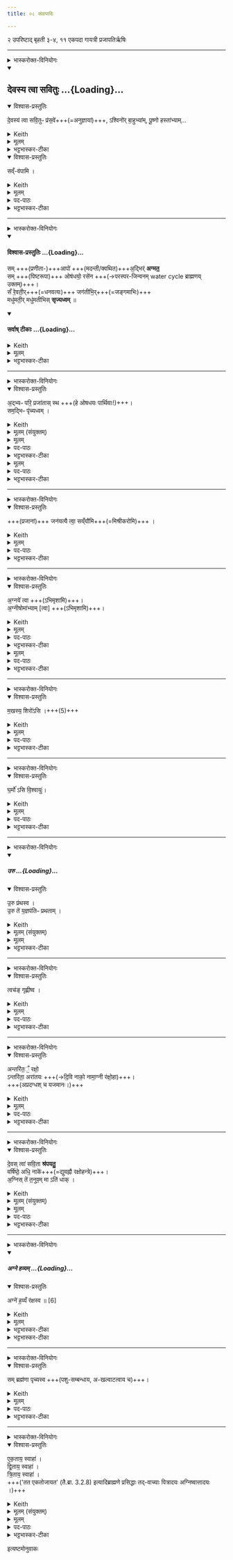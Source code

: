 ```yaml
---
title: ०८ संवापादिः

---
```

२ उपरिष्टाद् बृहती
३-४, ११ एकपदा गायत्री
प्रजापतिर्ऋषिः

____

<details><summary>भास्करोक्त-विनियोगः</summary>

पिष्टानि संवपति
</details>
<div class="js_include" includetitle="false" newlevelforh1="2" unfilled url="/vedAH_yajuH/taittirIyam/sArasvata-vibhAgaH/saMhitA/yajuH/sarva-prastutiH/1/1_darshapUrNamAsAdi/04_havirnirvApaH/devasya_tvA_savituH.md">
<details open><summary><h2>देवस्य त्वा सवितुः ...{Loading}...</h2></summary>
<details open><summary>विश्वास-प्रस्तुतिः</summary>

दे॒वस्य॑ त्वा सवि॒तुᳶ प्र॑स॒वे॑+++(=अनुज्ञायां)+++,
ऽश्विनो॑र् बा॒हुभ्या॑म्,
पू॒ष्णो हस्ता॑भ्याम्…
</details>
<details><summary>Keith</summary>

On the instigation of god Savitr,  
with the arms of the Aśvins,  
with the hands of Pusan.
</details>
<details><summary>मूलम्</summary>

दे॒वस्य॑ त्वा सवि॒तुᳶ प्र॑स॒वे॑ऽश्विनो॑र् बा॒हुभ्या॑म्,
पू॒ष्णो हस्ता॑भ्यां॒…
</details>
<details><summary>भट्टभास्कर-टीका</summary>

**सवितुस्** सर्वप्रेरकस्य **देवस्य** **प्रसवे** प्रेरणायां तेनैव प्रेरितोहं

'थाथघञ्क्ताजबित्रकाणाम्' (पा.सू. 6.2.144) इति सूत्रेण प्रसवशब्दोन्तोदात्तः । **अश्विनोर्बाहुभ्यां** नत्वात्मीयाभ्यामिति स्तुतिः । 'अश्विनौ हि देवानामध्वर्यू आस्ताम्' (तै.ब्रा. 3.2.4) । तथा **पूष्ण** एव **हस्ताभ्यां** पाणितलाभ्याम् । उदात्तनिवृत्तिस्वरेण षष्ठ्या उदात्तत्वम्॥
______________
सावित्रो व्याख्यातः । सवितुर् देवस्यानुज्ञाने **अश्विनोर्** एव **बाहुभ्यां पूष्ण** एव **हस्ताभ्याम्** । न त्व् आत्मीयाभ्यामिति ॥
______________
तत्र सावित्रो व्याख्यातः ।  
सवितुर्देवस्य प्रसवे अनुज्ञायां लब्धायामेव  
अश्विनोरेव बाहुम्यां नात्मीयाभ्यां  
पूष्णो हस्ताभ्यां
</details>
</details>
</div>
<details open><summary>विश्वास-प्रस्तुतिः</summary>

सव्ँ-व॑पामि ।
</details>
<details><summary>Keith</summary>

I pour together.
</details>
<details><summary>मूलम्</summary>

सव्ँ व॑पामि ।
</details>

<details><summary>पद-पाठः</summary>

समिति॑ । व॒पा॒मि॒ । 
</details>


<details><summary>भट्टभास्कर-टीका</summary>

1पिष्टानि संवपति - समिति ॥ समित्येकीभावे; सह प्रक्षिपामि । सावित्रशेषश्चायम् । 'अग्नये जुष्टम्' (तै.सं. 1.1.4) इत्यपि लभ्यते ॥
</details>


____

<details><summary>भास्करोक्त-विनियोगः</summary>

प्रणीता मदन्तीरानीयमानाः प्रतिमन्त्रयते
</details>
<div class="js_include" newlevelforh1="4" title="विश्वास-प्रस्तुतिः" unfilled url="/vedAH_yajuH/taittirIyam/sArasvata-vibhAgaH/saMhitA/Rk/vishvAsa-prastutiH/1/1_darshapUrNamAsAdi/08_saMvApAdiH/07_sam_Apo.md">
<details open><summary><h4>विश्वास-प्रस्तुतिः ...{Loading}...</h4></summary>

सम् +++(प्रणीता-)+++आपो॑ +++(मदन्ती/क्वथित)+++अ॒द्भिर्॑ **अग्मत॒**  
सम् +++(पिष्टरूपा)+++ ओष॑धयो॒ रसे॑न +++(→परस्पर-जिन्वनम् water cycle ब्राह्मणय् उक्तम्)+++।  
सँ रे॒वती॒र्+++(=धनवत्यः)+++ जग॑तीभि॒र्+++(=जङ्गमाभिः)+++  
मधु॑मती॒र् मधु॑मतीभिस् **सृज्यध्वम्**  ॥
</details>
</div>
<div class="js_include" newlevelforh1="4" title="सर्वाष् टीकाः" unfilled url="/vedAH_yajuH/taittirIyam/sArasvata-vibhAgaH/saMhitA/Rk/sarvASh_TIkAH/1/1_darshapUrNamAsAdi/08_saMvApAdiH/07_sam_Apo.md">
<details open><summary><h4>सर्वाष् टीकाः ...{Loading}...</h4></summary>
<details><summary>Keith</summary>

The waters have joined with the waters, the plants with sap.  
Join ye rich ones with the moving ones, sweet ones with the sweet.
</details>
<details><summary>मूलम्</summary>

समापो॑ अ॒द्भिर॑ग्मत॒ समोष॑धयो॒ रसे॑न ।     
सँ रे॒वती॒र्जग॑तीभि॒र्मधु॑मती॒र्मधु॑मतीभिस्सृज्यध्वम्  ॥  
+++([वाजसनेयीसंहितानुसारेण](http://titus.uni-frankfurt.de/texte/etcd/ind/aind/ved/yvw/vs/vst.htm) अत्र मन्त्रविभागः कृतः)+++
</details>
<details><summary>भट्टभास्कर-टीका</summary>

2प्रणीता मदन्तीरानीयमानाः प्रतिमन्त्रयते - समाप इति वस्वष्टवस्वादित्यपदया उपरिष्टाद्बृहत्या ॥  
आपः प्रणीतालक्षणाः, अद्भिर्मदन्तीलक्षणाभिः, समग्मत सङ्गच्छन्ताम् । 'ऊडिदम्' (पा.सू. 6.1.171) इत्यादिना असर्वनामस्थानविभक्तेरुदात्तत्वम् । 'छन्दसि लुङ्लङ्लिटः' (पा.सू. 3.4.6) इति लङ्, 'समो गम्यृच्छिभ्याम्' (पा.सू. 1.3.29) इत्यात्मनेपदम्, 'बहुळं छन्दसि' (पा.सू. 2.4.73) इति शपो लुक्, 'आत्मनेपदेष्वनतः' (पा.सू. 7.1.5) इत्यदादेशः । यद्वा - तेनैव लुङ्, 'मन्त्रे घस' (पा.सू. 2.4.80) इत्यादिना च्लेर्लुक्, 'गमहन' (पा.सू. 6.4.98) इत्युपधालोपः ।   
किञ्च, ओषधयः पिष्टलक्षणाः रसेनानीयमानेन द्विप्रकारेण रसेन जलेन सङ्गच्छन्ताम् । ओषा धीयन्त आस्वित्योषधयः । दासीभारादित्वात् (पा.सू. 6.2.42) पूर्वपदप्रकृतिस्वरत्वम्, ओषशब्दो घञन्त आद्युदात्तः, 'कर्मण्यधिकरणे च' (पा.सू. 3.3.93)इति दधातेः किप्रत्ययः ।  
एवं परोक्षवदभिधायेदानीं प्रत्यक्षवदुच्यते - रेवतीः रेवत्यः धनवत्यः सर्वधनकारणत्वात् । 'रयेर्मतौ बहुलम्' (पा.सू. 6.1.37 वा 6) इति सम्प्रसारणम्; 'वा छन्दसि' (पा.सू. 6.1.106) इति पूर्वसवर्णदीर्घत्वम्, ह्रस्वनुड्भ्यां मतुप्' (पा.सू. 6.1.176) इत्यत्र 'रेशब्दाच्चोपसङ्ख्यानम्' (पा.सू. 6.1.176 वा 1) इति मतुप उदात्तत्वं, वत्त्वं च ।    
ईदृश्यो यूयं जगतीभिस्संसृज्यध्वं संसृष्टा भवत । कर्मणि लकारः । जगतीभिः जङ्गमस्वभावाभिः । 'वर्तमाने पृषद्बृहन्महज्जगच्छतृवत्' (उ.सू. 241) इति गमेरतिप्रत्ययः, मकारलोपः, द्विर्वचनं च निपात्यते, 'उगितश्च' (पा.सू. 4.1.6) इति ङीप्, 'अभ्यस्तानामादिः' (पा.सू. 6.1.189) इत्याद्युदात्तत्वम् । शतृवद्भावेन लसार्वधातुकत्वात् (पा.सू. 6.1.186) प्रत्ययस्यानुदात्तत्वम् । तथा मधुमतीः मधुमत्यः मधुरा यूयं मधुमतीभिस्संसृज्यध्वम् ।   
एतदुक्तं भवति - हे आपः रेवत्यो मधुमत्यश्च यूयं जगतीभिर्मधुमतीभिश्च ओषधीभिस्संसृज्यध्वम्, इति । 'आपो वा ओषधीर्जिन्वन्ति' (तै.ब्रा. 3.2.8) इत्यादि, 'आपो वै रेवतीः' (तै.ब्रा. 3.2.8) इत्यादि च ब्राह्मणम् ॥
</details>
</details>
</div>





____

<details><summary>भास्करोक्त-विनियोगः</summary>

अपः परिप्लावयति
</details>
<details open><summary>विश्वास-प्रस्तुतिः</summary>

अ॒द्भ्यᳶ परि॒ प्रजा॑तास् स्थ +++(हे ओषधयः पार्थिवाः!)+++।   
सम॒द्भिᳶ पृ॑च्यध्वम् ।
</details>
<details><summary>Keith</summary>

From the waters ye are born, be united with the waters.
</details>
<details><summary>मूलम् (संयुक्तम्)</summary>

अ॒द्भ्यᳶ परि॒ प्रजा॑तास्स्थ॒ सम॒द्भिᳶ पृ॑च्यध्वम्
</details>
<details><summary>मूलम्</summary>

अ॒द्भ्यᳶ परि॒ प्रजा॑तास्स्थ ।
</details>

<details><summary>पद-पाठः</summary>

अ॒द्भ्य इत्य॑त्-भ्यः । परीति॑ । प्रजा॑ता॒ इति॒ प्र-जा॒ताः॒ । स्थ॒ । 
</details>


<details><summary>भट्टभास्कर-टीका</summary>

3अपः परिप्लावयति - अद्भ्य इति गायत्र्यैकपदया यजुरन्तया ॥ हे ओषधयः यूयं अद्भ्यः परिप्रजाताः अद्भ्य एव सर्वास्सम्भूताः ।
</details>
<details><summary>मूलम्</summary>

सम॒द्भिᳶ पृ॑च्यध्वम् ।
</details>

<details><summary>पद-पाठः</summary>

समिति॑ । अ॒द्भिरित्य॑त्-भिः । पृ॒च्य॒ध्व॒म् । 
</details>


<details><summary>भट्टभास्कर-टीका</summary>

यस्मादेवं स्थ, तस्मादाभिरद्भिस्सम्पृच्यध्वं सम्पृक्ता भवत । कर्मणि लकारः । अद्भिस्सम्पर्केण युष्माकमभिवृद्धिरिति । 'यथा सुवृष्टे' (तै.ब्रा. 3.2.8) इत्यादि ब्राह्मणम् । 'ऊडिदम्' (पा.सू. 6.1.171) इत्यादिना अद्भ्यो विभक्तेरुदात्तत्वम् । प्रकृष्टा जाताः प्रजाता इति प्रादिसमासः प्राचार्यवत् । गतित्वाभावात् अव्ययपूर्वपदप्रकृतिस्वरत्वम् (पा.सू. 6.2.2) । यद्वा अन्तर्भावितण्यर्थात् कर्मणि निष्ठायां 'गतिरनन्तरः' (पा.सू. 6.2.49) इति पूर्वपदप्रकृतिस्वरत्वम् ॥
</details>


____

<details><summary>भास्करोक्त-विनियोगः</summary>

आलोडयति
</details>
<details open><summary>विश्वास-प्रस्तुतिः</summary>

+++(प्रजानां)+++ जन॑यत्यै त्वा॒ सय्ँयौ॑मि+++(=मिश्रीकरोमि)+++ ।
</details>
<details><summary>Keith</summary>

For generation I unite thee.
</details>
<details><summary>मूलम्</summary>

जन॑यत्यै त्वा॒ सय्ँयौ॑मि ।
</details>

<details><summary>पद-पाठः</summary>

जन॑यत्यै । त्वा॒ । समिति॑ । यौ॒मि॒ । 
</details>


<details><summary>भट्टभास्कर-टीका</summary>

4आलोडयति - जनयत्या इति ॥ जनयत्यै प्रजानां जननाय त्वां संयौमि मिश्रीकरोमि । 'अमेरतिः' (उ.सू. 499) इति विधीयमानोऽतिप्रत्ययो बहुलवचनाज्जनेर्ण्यन्तादपि भवति । 'छन्दस्युभयथा' (पा.सू. 3.4.117) इति तस्य सार्वधातुकत्वात् णिलोपाभावः ॥
</details>


____

<details><summary>भास्करोक्त-विनियोगः</summary>

व्यूह्याभिमृशति
</details>
<details open><summary>विश्वास-प्रस्तुतिः</summary>

अ॒ग्नये॑ त्वा +++(ऽभिमृशामि)+++।   
अ॒ग्नीषोमा॑भ्याम् [त्वा]  +++(ऽभिमृशामि)+++।  
</details>
<details><summary>Keith</summary>

For Agni thee, for Agni and Soma.
</details>
<details><summary>मूलम्</summary>

अ॒ग्नये॑ त्वा ।
</details>

<details><summary>पद-पाठः</summary>

अ॒ग्नये॑ । त्वा॒ ।
</details>


<details><summary>भट्टभास्कर-टीका</summary>

5व्यूह्याभिमृशति - अग्नय इति ॥ अग्न्यर्थं त्वामभिमृशामीति शेषः ॥
</details>
<details><summary>मूलम्</summary>

अ॒ग्नीषोमा॑भ्याम्  [ त्वा ] ।
</details>

<details><summary>पद-पाठः</summary>

अ॒ग्नीषोमा॑भ्या॒मित्य॒ग्नी-सोमा॑भ्याम् ।
</details>


<details><summary>भट्टभास्कर-टीका</summary>

6अग्नीषोमाभ्यामित्यत्र त्वेत्यनुषज्यते । पूर्ववच्छेषः । अभिमर्शेन चान्यस्माद्व्यावृत्तिः क्रियते ॥
</details>


____

<details><summary>भास्करोक्त-विनियोगः</summary>

पिण्डं करोति
</details>
<details open><summary>विश्वास-प्रस्तुतिः</summary>

म॒खस्य॒ शिरो॑ऽसि ।+++(5)+++
</details>
<details><summary>Keith</summary>

Thou art the head of Makha.
</details>
<details><summary>मूलम्</summary>

म॒खस्य॒ शिरो॑ऽसि ।
</details>

<details><summary>पद-पाठः</summary>

म॒खस्य॑ । शिरः॑ । अ॒सि॒ ।
</details>


<details><summary>भट्टभास्कर-टीका</summary>

7पिण्डं करोति - मखस्य शिरोसीति ॥ यज्ञो वै मखः (तै.ब्रा. 3.2.8), तस्य शिरः मुख्यमङ्गमसि, प्राधान्यात् ॥
</details>


____

<details><summary>भास्करोक्त-विनियोगः</summary>

अधिश्रयति
</details>
<details open><summary>विश्वास-प्रस्तुतिः</summary>

घ॒र्मो॑ ऽसि वि॒श्वायुः॑।
</details>
<details><summary>Keith</summary>

Thou art the cauldron that contains all life.
</details>
<details><summary>मूलम्</summary>

घ॒र्मो॑ऽसि वि॒श्वायुः ।
</details>

<details><summary>पद-पाठः</summary>

घ॒र्मः । अ॒सि॒ । वि॒श्वायु॒रिति॑ वि॒श्व-आ॒युः॒ ।
</details>

<details><summary>भट्टभास्कर-टीका</summary>

8अधिश्रयति - घर्म इति ॥ घर्मः प्रवर्ग्य आदित्यो वा, स एवासि, उष्णत्वात् । विश्वमायुर्येन क्रियत इति विश्वायुः, विश्वायुर्नामासि ॥ 'बहुव्रीहौ विश्वं संज्ञायां' (पा.सू. 6.2.106) इति पूर्वपदान्तोदात्तत्वम् ॥
</details>



____

<details><summary>भास्करोक्त-विनियोगः</summary>

प्रथयति
</details>
<div class="js_include" includetitle="false" newlevelforh1="5" unfilled url="/vedAH_yajuH/taittirIyam/sArasvata-vibhAgaH/saMhitA/yajuH/sarva-prastutiH/1/1_darshapUrNamAsAdi/08_saMvApAdiH/uru.md">
<details open><summary><h5>उरु ...{Loading}...</h5></summary>
<details open><summary>विश्वास-प्रस्तुतिः</summary>

उ॒रु प्र॑थस्व ।  
उ॒रु ते॑ य॒ज्ञप॑तिᳶ प्रथताम् ।
</details>
<details><summary>Keith</summary>

Be extended wide, let the lord of the sacrifice be extended wide.
</details>
<details><summary>मूलम् (संयुक्तम्)</summary>

उ॒रु प्र॑थस्वो॒रु ते॑ य॒ज्ञप॑तिᳶ प्रथताम्
</details>
<details><summary>मूलम्</summary>

उ॒रु प्र॑थस्व ।  
उ॒रु ते॑ य॒ज्ञप॑तिᳶ प्रथताम् ।
</details>
<details><summary>भट्टभास्कर-टीका</summary>

9प्रथयति - उर्विति ॥ उरु यथा भवति तथा प्रथस्व । यज्ञपतिः यजमानः अनेन तवोरुप्रथनेन उरु प्रथतां पश्वादिभिः । 'पत्यावैश्वर्ये' (पा.सू. 6.2.18) इति पूर्वपदप्रकृतिस्वरत्वम् ॥
</details>
</details>
</div>  



____

<details><summary>भास्करोक्त-विनियोगः</summary>

श्लक्ष्णीकरोति
</details>
<details open><summary>विश्वास-प्रस्तुतिः</summary>

त्वच॑ङ् गृह्णीष्व ।
</details>
<details><summary>Keith</summary>

Grasp the skin.  
</details>
<details><summary>मूलम्</summary>

त्वच॑ङ्गृह्णीष्व ।
</details>

<details><summary>पद-पाठः</summary>

त्वच॑म् । गृ॒ह्णी॒ष्व॒ । 
</details>


<details><summary>भट्टभास्कर-टीका</summary>

10श्लक्ष्णीकरोति - त्वचमिति ॥ त्वचं गृह्णीष्व त्वचा अतिश्लक्ष्णतनूर्भव । 'सर्वमेवैनँ सतनुम्' (तै.ब्रा. 3.2.8) इत्यादि ब्राह्मणम् ॥
</details>


____

<details><summary>भास्करोक्त-विनियोगः</summary>

पर्यग्नि करोति
</details>
<details open><summary>विश्वास-प्रस्तुतिः</summary>

अन्तरि॑त॒ँ॒ रक्षो॒  
ऽन्तरि॑ता॒ अरा॑तयः +++(→दि॒वि नाको॒ नामा॒ग्नी र॑क्षो॒हा)+++।  
+++(अप्रदग्धश् च यजमानः।)+++
</details>
<details><summary>Keith</summary>

I The Raksas is obstructed, the evil spirits are obstructed.
</details>
<details><summary>मूलम्</summary>

अन्तरि॑त॒ँ॒ रक्षो॒ऽन्तरि॑ता॒ अरा॑तयः ।
</details>

<details><summary>पद-पाठः</summary>

अ॒न्तरि॑त॒मित्य॒न्तः-इ॒त॒म् । रक्षः॑ । अ॒न्तरि॑ता॒ इत्य॒न्तः-इ॒ताः॒ । अरा॑तयः । 
</details>


<details><summary>भट्टभास्कर-टीका</summary>

11पर्यग्नि करोति - अन्तरितमिति यजुरादिकयैकपदया गायत्र्या ॥  
अन्तरितं तिरोहितमपनीतम् । 'अन्तरपरिग्रहे' (पा.सू. 1.4.65) इति गतिसंज्ञिकत्वात् 'गतिरनन्तरः' इति पूर्वपदप्रकृतिस्वरत्वम् । व्याख्यातमन्यत् (तै.सं. 1.1.2) । 'घर्मो वा एषोऽशान्तः' (तै.ब्रा. 3.2.8) इत्यादि ब्राह्मणम् ॥
</details>


____

<details><summary>भास्करोक्त-विनियोगः</summary>

श्रपयति
</details>
<details open><summary>विश्वास-प्रस्तुतिः</summary>

दे॒वस् त्वा॑ सवि॒ता **श्र॑पयतु॒**   
वर्षि॑ष्ठे॒ अधि॒ नाके॑+++(=द्युवह्नौ रक्षोहन्त्रे)+++।   
अ॒ग्निस् ते॑ त॒नुव॒म् मा ऽति॑ धाक् ।
</details>
<details><summary>Keith</summary>

Let the god Savitr make thee ready on the highest firmament.  
May Agni burn not too much thy body.
</details>
<details><summary>मूलम् (संयुक्तम्)</summary>

－ दे॒वस्त्वा॑ सवि॒ता श्र॑पयतु॒ वर्षि॑ष्ठे॒ अधि॒ नाके॒ऽग्निस्ते॑ त॒नुव॒म्माऽति॑ धाक्
</details>
<details><summary>मूलम्</summary>

दे॒वस्त्वा॑ सवि॒ता श्र॑पयतु॒    
वर्षि॑ष्ठे॒ अधि॒ नाके॑।  
अ॒ग्निस्ते॑ त॒नुव॒म्माऽति॑ धाक् ।
</details>

<details><summary>पद-पाठः</summary>

दे॒वः । त्वा॒ । स॒वि॒ता । श्र॒प॒य॒तु॒ । वर्‌षि॑ष्ठे । अधीति॑ । नाके॑ । 13N । अ॒ग्निः । ते॒ । त॒नुव॑म् । मा । अतीति॑ । धा॒क् ।
</details>


<details><summary>भट्टभास्कर-टीका</summary>

12श्रपयति - देव इति ॥ देवस्सविता सर्वस्य प्रेरकः त्वां श्रपयतु पक्वं करोतु । किमर्थं? - वर्षिष्ठे वृद्धतमे नाके सुखरूपे स्वर्गे निमित्ते । 'निमित्तात्कर्म(सं)योगे' (पा.सू. 2.3.36 वा 6) इति सप्तमी । नाके स्वर्गार्थं त्वां श्रपयतु । सप्तम्यर्थमेवाधिशब्दो द्योतयति । 'अधिपरी अनर्थकौ' (पा.सू. 1.4.93) इति कर्मप्रवचनीयसंज्ञा । यद्वा - देवस्सविता त्वां श्रपयतु ।

कीदृशं? - वर्षिष्ठे अधिनाके, योयं दिवि नाको नामाग्निः वृद्धतमो रक्षसां हन्ता तस्मिन्नधि तेनेश्वरेण रक्ष्यमाणं त्वां श्रपयतु । 'अधिरीश्वरे' (पा.सू. 1.4.97) इति कर्मप्रवचनीयत्वम् । 'यस्मादधिकं यस्य चेश्वरवचनं तत्र सप्तमी' (पा.सू. 2.3.9) इति स्वामिविशेषे द्योत्ये स्वामिविशेषात्सप्तमी, यथा 'अधिब्रह्मदत्ते पञ्चालः' इति । 'पुरोडाशं वा अधिश्रितम्' (तै.ब्रा. 3.2.8) इत्यादि ब्राह्मणम् ।

किञ्च - अग्निस्ते तनुवं मातिधाक् कृशावस्थामतीत्य मा धाक्षीत् । दहेर्लुङि, च्लेस्सिचि, हलन्तलक्षणा वृद्धिः (पा.सू. 3.2.110, 3.1.44, 7.2.3), 'बहुळं छन्दसि' (पा.सू. 7.3.97) इतीडभावः, हल्ङ्यादिलोपसंयोगान्तलोपौ, घत्वचर्त्वभष्भावाः (पा.सू. 8.2.36, 8.4.55, 8.2.37) । 'तन्वादीनां छन्दसि बहुलम्' (पा.सू. 6.4.77 वा 1) इति तनोतेरुवङादेशः ॥
</details>

____

<details><summary>भास्करोक्त-विनियोगः</summary>

गार्हपत्यम् अभिमन्त्रयते
</details>
<div class="js_include" includetitle="false" newlevelforh1="5" unfilled url="/vedAH_yajuH/taittirIyam/sArasvata-vibhAgaH/saMhitA/yajuH/sarva-prastutiH/1/1_darshapUrNamAsAdi/04_havirnirvApaH/agne_havyam.md">
<details open><summary><h5>अग्ने हव्यम् ...{Loading}...</h5></summary>
<details open><summary>विश्वास-प्रस्तुतिः</summary>

अग्ने॑ ह॒व्यँ र॑क्षस्व ॥ [6]
</details>
<details><summary>Keith</summary>

O Agni, guard the offering.
</details>
<details><summary>मूलम्</summary>

अग्ने॑ ह॒व्यँ र॑क्षस्व ॥ [6]
</details>
<details><summary>भट्टभास्कर-टीका</summary>

17गार्हपत्यमभिमन्त्रयते - अग्न इति ॥ हे अग्ने गार्हपत्य, इदं हव्यं हवनाय निरुप्तं रक्षस्व । व्यत्ययेनात्मनेपदम् । 'छन्दसि च' (पा.सू. 5.1.67) इति यः ॥

</details>
</details>
</div>
<details><summary>भट्टभास्कर-टीका</summary>

13गार्हपत्यमभिमन्त्रयते - अग्न इति ॥ व्याख्यातम् (तै.सं. 1.1.4) ॥
</details>

____

<details><summary>भास्करोक्त-विनियोगः</summary>

भस्मनाभिवासयति
</details>
<details open><summary>विश्वास-प्रस्तुतिः</summary>

सम् ब्रह्म॑णा पृच्यस्व +++(पशु-सम्बन्धाय, अ-खल्वाटत्वाय च)+++।
</details>
<details><summary>Keith</summary>

Be united with our prayer.
</details>
<details><summary>मूलम्</summary>

सम्ब्रह्म॑णा पृच्यस्व ।
</details>

<details><summary>पद-पाठः</summary>

समिति॑ । ब्रह्म॑णा । पृ॒च्य॒स्व॒ ।
</details>


<details><summary>भट्टभास्कर-टीका</summary>

14भस्मनाभिवासयति - समिति ॥ ब्रह्मणा बृहता अनेन भस्मना संपृच्यस्व संपृक्तो भव हे पुरोडाश । पृचेः कर्मणि लकारः । 'मस्तिष्को वै पुरोडाशः' (तै.ब्रा. 3.2.8) इत्यादि ब्राह्मणम् । 'पशोर्वै प्रतिमा परोडाशः' (तै.ब्रा. 3.2.8) इति च ब्राह्मणम् ॥
</details>


____

<details><summary>भास्करोक्त-विनियोगः</summary>

पात्रनिर्णेजनीर् अपो निनयति
</details>
<details open><summary>विश्वास-प्रस्तुतिः</summary>

ए॒क॒ताय॒ स्वाहा॑ ।   
द्वि॒ताय॒ स्वाहा॑ ।    
त्रि॒ताय॒ स्वाहा॑ ।  
+++('तत एकतोजायत' (तै.ब्रा. 3.2.8) इत्यादिब्राह्मणे प्रसिद्धाः तद्-वाच्याः पित्रादयः अग्निष्वात्तादयः ।)+++
</details>
<details><summary>Keith</summary>

Hail to Ekata, hail to Dvita, hail to Trita.

</details>
<details><summary>मूलम् (संयुक्तम्)</summary>

एक॒ताय॒ स्वाहा॑ द्वि॒ताय॒ स्वाहा॑ त्रि॒ताय॒ स्वाहा॑ ॥ [12]
</details>
<details><summary>मूलम्</summary>

एक॒ताय॒ स्वाहा॑ ।   
द्वि॒ताय॒ स्वाहा॑ ।    
त्रि॒ताय॒ स्वाहा॑ ।
</details>

<details><summary>पद-पाठः</summary>

ए॒क॒ताय॑ । स्वाहा॑ । द्वि॒ताय॑ । स्वाहा॑ । त्रि॒ताय॑ । स्वाहा॑ ॥ [12]
</details>


<details><summary>भट्टभास्कर-टीका</summary>

15पात्रनिर्णेजनीरपो निनयति - एकतायेति ॥ एकतादयस्संज्ञाशब्दाः 'तत एकतोजायत' (तै.ब्रा. 3.2.8) इत्यादिब्राह्मणे प्रसिद्धाः तद्वाच्याः पित्रादयः अग्निष्वात्तादयः । तेभ्य इमा आहुतयस्सन्त्विति स्वयमेव सरस्वत्याह; न त्वहं मनुष्य इति । एकतोभिपातादस्यास्ति जन्मेत्येकतः । अर्श आदेराकृतिगणत्वादच्प्रत्ययः (पा.सू. 5.2.127) । 'तद्धितश्चासर्वविभक्तिः' (पा.सू. 1.1.38) इत्यव्ययत्वात् 'अव्ययानां भमात्रे टिलोपः' (पा.सू. 4.2.104 वा 2), अस्तिसामानाधिकरण्याभावेपि 'बहुळं छन्दसि' (पा.सू. 5.2.122) इति मत्वर्थीयो दृश्यते । यथा 'सोन्तर्वानभवत्' (तै.ब्रा. 2.2.9) इति । एवं द्वितस्त्रितोपि द्रष्टव्यः । 'देवा वै हविर्भृत्वाऽब्रुवन्' (तै.ब्रा. 3.2.8) इति ब्राह्मणम् ॥

इत्यष्टमोनुवाकः
</details>


 इत्यष्टमोनुवाकः  